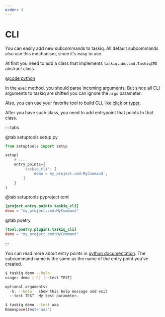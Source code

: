 ```yaml
---
order: 4
---
```


# CLI

You can easily add new subcommands to taskiq. All default subcommands also use this mechanism,
since it's easy to use.

At first you need to add a class that implements `taskiq.abc.cmd.TaskiqCMD` abstract class.

@[code python](../examples/extending/cli.py)

In the `exec` method, you should parse incoming arguments. But since all CLI arguments to taskiq are shifted you can ignore the `args` parameter.

Also, you can use your favorite tool to build CLI, like [click](https://click.palletsprojects.com/) or [typer](https://typer.tiangolo.com/).

After you have such class, you need to add entrypoint that points to that class.

::: tabs

@tab setuptools setup.py

```python
from setuptools import setup

setup(
    # ...,
    entry_points={
        'taskiq_cli': [
            'demo = my_project.cmd:MyCommand',
        ]
    }
)
```

@tab setuptools pyproject.toml

```toml
[project.entry-points.taskiq_cli]
demo = "my_project.cmd:MyCommand"
```

@tab poetry

```toml
[tool.poetry.plugins.taskiq_cli]
demo = "my_project.cmd:MyCommand"
```

:::

You can read more about entry points in [python documentation](https://packaging.python.org/en/latest/specifications/entry-points/).
The subcommand name is the same as the name of the entry point you've created.

```bash
$ taskiq demo --help
usage: demo [-h] [--test TEST]

optional arguments:
  -h, --help   show this help message and exit
  --test TEST  My test parameter.
```

```bash
$ taskiq demo --test aaa
Namespace(test='aaa')
```
